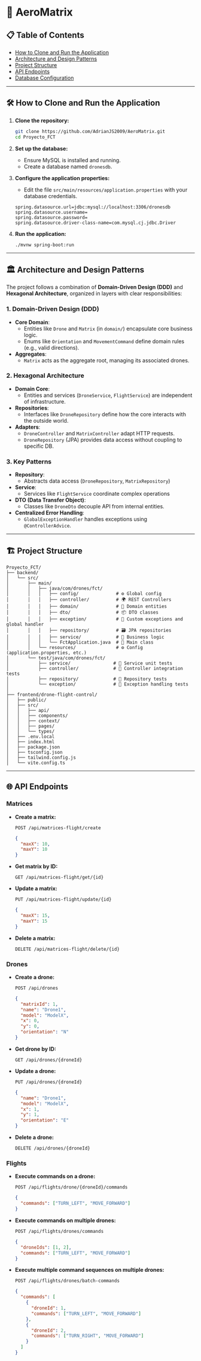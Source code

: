 
# 🚁 AeroMatrix

## 📋 Table of Contents

- [How to Clone and Run the Application](#-how-to-clone-and-run-the-application)
- [Architecture and Design Patterns](#-architecture-and-design-patterns)
- [Project Structure](#-project-structure)
- [API Endpoints](#-api-endpoints)
- [Database Configuration](#-database-configuration)

---

## 🛠️ How to Clone and Run the Application

1. **Clone the repository:**

   ```bash
   git clone https://github.com/AdrianJS2009/AeroMatrix.git
   cd Proyecto_FCT
   ```

2. **Set up the database:**

   - Ensure MySQL is installed and running.
   - Create a database named `dronesdb`.

3. **Configure the application properties:**

   - Edit the file `src/main/resources/application.properties` with your database credentials.

   ```properties
   spring.datasource.url=jdbc:mysql://localhost:3306/dronesdb
   spring.datasource.username=
   spring.datasource.password=
   spring.datasource.driver-class-name=com.mysql.cj.jdbc.Driver
   ```

4. **Run the application:**

   ```bash
   ./mvnw spring-boot:run
   ```

---

## 🏛️ Architecture and Design Patterns

The project follows a combination of **Domain-Driven Design (DDD)** and **Hexagonal Architecture**, organized in layers with clear responsibilities:

### 1. Domain-Driven Design (DDD)

- **Core Domain**:
  - Entities like `Drone` and `Matrix` (in `domain/`) encapsulate core business logic.
  - Enums like `Orientation` and `MovementCommand` define domain rules (e.g., valid directions).
- **Aggregates**:
  - `Matrix` acts as the aggregate root, managing its associated drones.

### 2. Hexagonal Architecture

- **Domain Core**:
  - Entities and services (`DroneService`, `FlightService`) are independent of infrastructure.
- **Repositories**:
  - Interfaces like `DroneRepository` define how the core interacts with the outside world.
- **Adapters**:
  - `DroneController` and `MatrixController` adapt HTTP requests.
  - `DroneRepository` (JPA) provides data access without coupling to specific DB.

### 3. Key Patterns

- **Repository**:
  - Abstracts data access (`DroneRepository`, `MatrixRepository`)
- **Service**:
  - Services like `FlightService` coordinate complex operations
- **DTO (Data Transfer Object)**:
  - Classes like `DroneDto` decouple API from internal entities.
- **Centralized Error Handling**:
  - `GlobalExceptionHandler` handles exceptions using `@ControllerAdvice`.

---

## 🏗️ Project Structure

```plaintext
Proyecto_FCT/
├── backend/
│   └── src/
│       ├── main/
│       │   ├── java/com/drones/fct/
│       │   │   ├── config/              # ⚙️ Global config
│       │   │   ├── controller/          # 🌍 REST Controllers
│       │   │   ├── domain/              # 🧠 Domain entities
│       │   │   ├── dto/                 # 📦 DTO classes
│       │   │   ├── exception/           # 🚨 Custom exceptions and global handler
│       │   │   ├── repository/          # 🗃️ JPA repositories
│       │   │   ├── service/             # 🔧 Business logic
│       │   │   └── FctApplication.java  # 🚀 Main class
│       │   └── resources/               # ⚙️ Config (application.properties, etc.)
│       └── test/java/com/drones/fct/
│           ├── service/                # 🧪 Service unit tests
│           ├── controller/             # 🧪 Controller integration tests
│           ├── repository/             # 🧪 Repository tests
│           └── exception/              # 🧪 Exception handling tests
│
├── frontend/drone-flight-control/
│   ├── public/
│   ├── src/
│   │   ├── api/
│   │   ├── components/
│   │   ├── context/
│   │   ├── pages/
│   │   └── types/
│   ├── .env.local
│   ├── index.html
│   ├── package.json
│   ├── tsconfig.json
│   ├── tailwind.config.js
│   └── vite.config.ts
```

---

## 🌐 API Endpoints

### Matrices

- **Create a matrix:**

  ```http
  POST /api/matrices-flight/create
  ```

  ```json
  {
    "maxX": 10,
    "maxY": 10
  }
  ```

- **Get matrix by ID:**

  ```http
  GET /api/matrices-flight/get/{id}
  ```

- **Update a matrix:**

  ```http
  PUT /api/matrices-flight/update/{id}
  ```

  ```json
  {
    "maxX": 15,
    "maxY": 15
  }
  ```

- **Delete a matrix:**

  ```http
  DELETE /api/matrices-flight/delete/{id}
  ```

### Drones

- **Create a drone:**

  ```http
  POST /api/drones
  ```

  ```json
  {
    "matrixId": 1,
    "name": "Drone1",
    "model": "ModelX",
    "x": 0,
    "y": 0,
    "orientation": "N"
  }
  ```

- **Get drone by ID:**

  ```http
  GET /api/drones/{droneId}
  ```

- **Update a drone:**

  ```http
  PUT /api/drones/{droneId}
  ```

  ```json
  {
    "name": "Drone1",
    "model": "ModelX",
    "x": 1,
    "y": 1,
    "orientation": "E"
  }
  ```

- **Delete a drone:**

  ```http
  DELETE /api/drones/{droneId}
  ```

### Flights

- **Execute commands on a drone:**

  ```http
  POST /api/flights/drone/{droneId}/commands
  ```

  ```json
  {
    "commands": ["TURN_LEFT", "MOVE_FORWARD"]
  }
  ```

- **Execute commands on multiple drones:**

  ```http
  POST /api/flights/drones/commands
  ```

  ```json
  {
    "droneIds": [1, 2],
    "commands": ["TURN_LEFT", "MOVE_FORWARD"]
  }
  ```

- **Execute multiple command sequences on multiple drones:**

  ```http
  POST /api/flights/drones/batch-commands
  ```

  ```json
  {
    "commands": [
      {
        "droneId": 1,
        "commands": ["TURN_LEFT", "MOVE_FORWARD"]
      },
      {
        "droneId": 2,
        "commands": ["TURN_RIGHT", "MOVE_FORWARD"]
      }
    ]
  }
  ```

